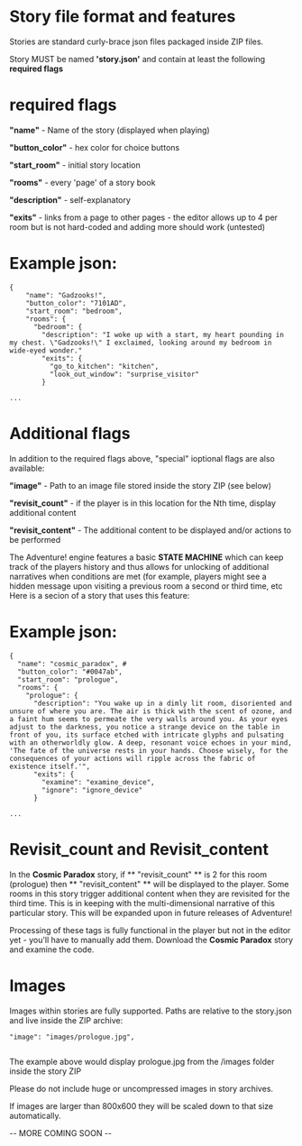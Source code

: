 # Story file format and features

Stories are standard curly-brace json files packaged inside ZIP files.

Story MUST be named **'story.json'** and contain at least the following **required flags**

# required flags

**"name"** - Name of the story (displayed when playing)

**"button_color"** - hex color for choice buttons

**"start_room"** - initial story location

**"rooms"** -  every 'page' of a story book

**"description"** - self-explanatory

**"exits"** - links from a page to other pages - the editor allows up to 4 per room but is not hard-coded and adding more should work (untested)


# Example json:


```
{
    "name": "Gadzooks!",
    "button_color": "7101AD",
    "start_room": "bedroom",
    "rooms": {
      "bedroom": {
        "description": "I woke up with a start, my heart pounding in my chest. \"Gadzooks!\" I exclaimed, looking around my bedroom in wide-eyed wonder."
        "exits": {
          "go_to_kitchen": "kitchen",
          "look_out_window": "surprise_visitor"
        }

...

```




# Additional flags 

In addition to the required flags above, "special" ioptional flags are also available:

**"image"** - Path to an image file stored inside the story ZIP (see below)

**"revisit_count"** - if the player is in this location for the Nth time, display additional content

**"revisit_content"** - The additional content to be displayed and/or actions to be performed


The Adventure! engine features a basic **STATE MACHINE** which can keep track of the players history and thus allows for unlocking of additional narratives when conditions are met (for example, players might see a hidden message upon visiting a previous room a second or third time, etc
Here is a secion of a story that uses this feature:

# Example json: 


```
{
  "name": "cosmic_paradox", #
  "button_color": "#0047ab",
  "start_room": "prologue",
  "rooms": {
    "prologue": {
      "description": "You wake up in a dimly lit room, disoriented and unsure of where you are. The air is thick with the scent of ozone, and a faint hum seems to permeate the very walls around you. As your eyes adjust to the darkness, you notice a strange device on the table in front of you, its surface etched with intricate glyphs and pulsating with an otherworldly glow. A deep, resonant voice echoes in your mind, 'The fate of the universe rests in your hands. Choose wisely, for the consequences of your actions will ripple across the fabric of existence itself.'",
      "exits": {
        "examine": "examine_device",
        "ignore": "ignore_device"
      }

...

```

# Revisit_count and Revisit_content

In the **Cosmic Paradox** story, if ** "revisit_count" ** is 2 for this room (prologue) then ** "revisit_content" ** will be displayed to the player. 
Some rooms in this story trigger additional content when they are revisited for the third time. This is in keeping with the multi-dimensional narrative of this particular story.
This will be expanded upon in future releases of Adventure!

Processing of these tags is fully functional in the player but not in the editor yet - you'll have to manually add them.
Download the **Cosmic Paradox** story and examine the code.

# Images 

Images within stories are fully supported. Paths are relative to the story.json and live inside the ZIP archive:


```
"image": "images/prologue.jpg",


```


The example above would display prologue.jpg from the /images folder inside the story ZIP

Please do not include huge or uncompressed images in story archives.

If images are larger than 800x600 they will be scaled down to that size automatically.




-- MORE COMING SOON --
